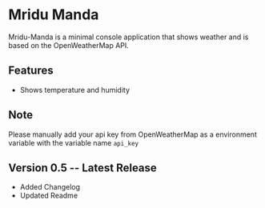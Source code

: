 # Mridu Manda

Mridu-Manda is a minimal console application that shows weather and is based on the OpenWeatherMap API.

## Features

- Shows temperature and humidity

## Note

Please manually add your api key from OpenWeatherMap as a environment variable with the variable name `api_key`

## Version 0.5 -- Latest Release

- Added Changelog
- Updated Readme

